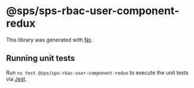 # @sps/sps-rbac-user-component-redux

This library was generated with [Nx](https://nx.dev).

## Running unit tests

Run `nx test @sps/sps-rbac-user-component-redux` to execute the unit tests via [Jest](https://jestjs.io).
